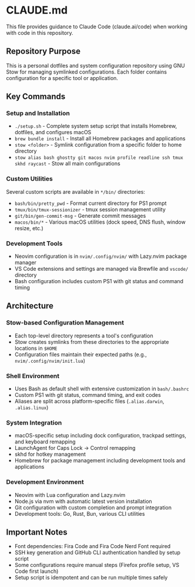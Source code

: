 # CLAUDE.md

This file provides guidance to Claude Code (claude.ai/code) when working with code in this repository.

## Repository Purpose

This is a personal dotfiles and system configuration repository using GNU Stow for managing symlinked configurations. Each folder contains configuration for a specific tool or application.

## Key Commands

### Setup and Installation

- `./setup.sh` - Complete system setup script that installs Homebrew, dotfiles, and configures macOS
- `brew bundle install` - Install all Homebrew packages and applications
- `stow <folder>` - Symlink configuration from a specific folder to home directory
- `stow alias bash ghostty git macos nvim profile readline ssh tmux skhd raycast` - Stow all main configurations

### Custom Utilities

Several custom scripts are available in `*/bin/` directories:

- `bash/bin/pretty_pwd` - Format current directory for PS1 prompt
- `tmux/bin/tmux-sessionizer` - tmux session management utility
- `git/bin/gen-commit-msg` - Generate commit messages
- `macos/bin/*` - Various macOS utilities (dock speed, DNS flush, window resize, etc.)

### Development Tools

- Neovim configuration is in `nvim/.config/nvim/` with Lazy.nvim package manager
- VS Code extensions and settings are managed via Brewfile and `vscode/` directory
- Bash configuration includes custom PS1 with git status and command timing

## Architecture

### Stow-based Configuration Management

- Each top-level directory represents a tool's configuration
- Stow creates symlinks from these directories to the appropriate locations in `$HOME`
- Configuration files maintain their expected paths (e.g., `nvim/.config/nvim/init.lua`)

### Shell Environment

- Uses Bash as default shell with extensive customization in `bash/.bashrc`
- Custom PS1 with git status, command timing, and exit codes
- Aliases are split across platform-specific files (`.alias.darwin`, `.alias.linux`)

### System Integration

- macOS-specific setup including dock configuration, trackpad settings, and keyboard remapping
- LaunchAgent for Caps Lock → Control remapping
- skhd for hotkey management
- Homebrew for package management including development tools and applications

### Development Environment

- Neovim with Lua configuration and Lazy.nvim
- Node.js via nvm with automatic latest version installation
- Git configuration with custom completion and prompt integration
- Development tools: Go, Rust, Bun, various CLI utilities

## Important Notes

- Font dependencies: Fira Code and Fira Code Nerd Font required
- SSH key generation and GitHub CLI authentication handled by setup script
- Some configurations require manual steps (Firefox profile setup, VS Code first launch)
- Setup script is idempotent and can be run multiple times safely

